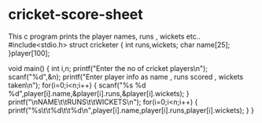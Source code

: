 # cricket-score-sheet
This c program prints the player names, runs , wickets etc..
#include<stdio.h>
struct cricketer
{
    int runs,wickets;
    char name[25];
}player[100];
 
void main()
{
    int i,n;
    printf("Enter the no of cricket players\n");
    scanf("%d",&n);
    printf("Enter player info as name , runs scored , wickets taken\n");
    for(i=0;i<n;i++)
    {
        scanf("%s %d %d",player[i].name,&player[i].runs,&player[i].wickets);
    }
    printf("\nNAME\t\tRUNS\t\tWICKETS\n");
    for(i=0;i<n;i++)
    {
        printf("%s\t\t%d\t\t%d\n",player[i].name,player[i].runs,player[i].wickets);
    }
}
